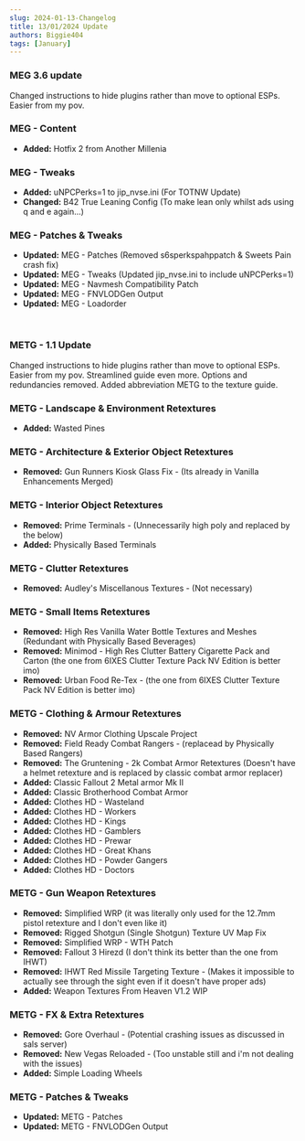 ```yaml
---
slug: 2024-01-13-Changelog
title: 13/01/2024 Update
authors: Biggie404
tags: [January]
---
```


### MEG 3.6 update

Changed instructions to hide plugins rather than move to optional ESPs. Easier from my pov.


### MEG - Content
- **Added:** Hotfix 2 from Another Millenia


### MEG - Tweaks
- **Added:** uNPCPerks=1 to jip_nvse.ini (For TOTNW Update)
- **Changed:** B42 True Leaning Config (To make lean only whilst ads using q and e again...)


### MEG - Patches & Tweaks
- **Updated:** MEG - Patches (Removed s6sperkspahppatch & Sweets Pain crash fix)
- **Updated:** MEG - Tweaks (Updated jip_nvse.ini to include uNPCPerks=1)
- **Updated:** MEG - Navmesh Compatibility Patch
- **Updated:** MEG - FNVLODGen Output
- **Updated:** MEG - Loadorder

<br/>

### METG - 1.1 Update

Changed instructions to hide plugins rather than move to optional ESPs. Easier from my pov.
Streamlined guide even more. Options and redundancies removed. 
Added abbreviation METG to the texture guide.


### METG - Landscape & Environment Retextures
- **Added:** Wasted Pines


### METG - Architecture & Exterior Object Retextures
- **Removed:** Gun Runners Kiosk Glass Fix - (Its already in Vanilla Enhancements Merged)


### METG - Interior Object Retextures
- **Removed:** Prime Terminals - (Unnecessarily high poly and replaced by the below)
- **Added:** Physically Based Terminals


### METG - Clutter Retextures
- **Removed:** Audley's Miscellanous Textures - (Not necessary)


### METG - Small Items Retextures
- **Removed:** High Res Vanilla Water Bottle Textures and Meshes (Redundant with Physically Based Beverages)
- **Removed:** Minimod - High Res Clutter Battery Cigarette Pack and Carton (the one from 6IXES Clutter Texture Pack NV Edition is better imo)
- **Removed:** Urban Food Re-Tex - (the one from 6IXES Clutter Texture Pack NV Edition is better imo)


### METG - Clothing & Armour Retextures
- **Removed:** NV Armor Clothing Upscale Project
- **Removed:** Field Ready Combat Rangers - (replacead by Physically Based Rangers)
- **Removed:** The Gruntening - 2k Combat Armor Retextures (Doesn't have a helmet retexture and is replaced by classic combat armor replacer)
- **Added:** Classic Fallout 2 Metal armor Mk II
- **Added:** Classic Brotherhood Combat Armor
- **Added:** Clothes HD - Wasteland
- **Added:** Clothes HD - Workers
- **Added:** Clothes HD - Kings
- **Added:** Clothes HD - Gamblers
- **Added:** Clothes HD - Prewar
- **Added:** Clothes HD - Great Khans
- **Added:** Clothes HD - Powder Gangers
- **Added:** Clothes HD - Doctors


### METG - Gun Weapon Retextures
- **Removed:** Simplified WRP (it was literally only used for the 12.7mm pistol retexture and I don't even like it)
- **Removed:** Rigged Shotgun (Single Shotgun) Texture UV Map Fix
- **Removed:** Simplified WRP - WTH Patch
- **Removed:** Fallout 3 Hirezd (I don't think its better than the one from IHWT)
- **Removed:** IHWT Red Missile Targeting Texture - (Makes it impossible to actually see through the sight even if it doesn't have proper ads)
- **Added:** Weapon Textures From Heaven V1.2 WIP


### METG - FX & Extra Retextures
- **Removed:** Gore Overhaul - (Potential crashing issues as discussed in sals server)
- **Removed:** New Vegas Reloaded - (Too unstable still and i'm not dealing with the issues)
- **Added:** Simple Loading Wheels


### METG - Patches & Tweaks
- **Updated:** METG - Patches
- **Updated:** METG - FNVLODGen Output

